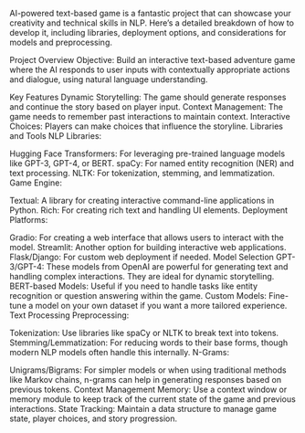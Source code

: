 AI-powered text-based game is a fantastic project that can showcase your creativity and technical skills in NLP. Here’s a detailed breakdown of how to develop it, including libraries, deployment options, and considerations for models and preprocessing.

Project Overview
Objective: Build an interactive text-based adventure game where the AI responds to user inputs with contextually appropriate actions and dialogue, using natural language understanding.

Key Features
Dynamic Storytelling: The game should generate responses and continue the story based on player input.
Context Management: The game needs to remember past interactions to maintain context.
Interactive Choices: Players can make choices that influence the storyline.
Libraries and Tools
NLP Libraries:

Hugging Face Transformers: For leveraging pre-trained language models like GPT-3, GPT-4, or BERT.
spaCy: For named entity recognition (NER) and text processing.
NLTK: For tokenization, stemming, and lemmatization.
Game Engine:

Textual: A library for creating interactive command-line applications in Python.
Rich: For creating rich text and handling UI elements.
Deployment Platforms:

Gradio: For creating a web interface that allows users to interact with the model.
Streamlit: Another option for building interactive web applications.
Flask/Django: For custom web deployment if needed.
Model Selection
GPT-3/GPT-4: These models from OpenAI are powerful for generating text and handling complex interactions. They are ideal for dynamic storytelling.
BERT-based Models: Useful if you need to handle tasks like entity recognition or question answering within the game.
Custom Models: Fine-tune a model on your own dataset if you want a more tailored experience.
Text Processing
Preprocessing:

Tokenization: Use libraries like spaCy or NLTK to break text into tokens.
Stemming/Lemmatization: For reducing words to their base forms, though modern NLP models often handle this internally.
N-Grams:

Unigrams/Bigrams: For simpler models or when using traditional methods like Markov chains, n-grams can help in generating responses based on previous tokens.
Context Management
Memory: Use a context window or memory module to keep track of the current state of the game and previous interactions.
State Tracking: Maintain a data structure to manage game state, player choices, and story progression.
